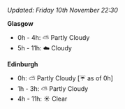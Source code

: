*Updated: Friday 10th November 22:30*

**Glasgow**

* 0h - 4h: :partly_sunny: Partly Cloudy
* 5h - 11h: :cloud: Cloudy

**Edinburgh**

* 0h: :partly_sunny: Partly Cloudy [:umbrella: as of 0h]
* 1h - 3h: :partly_sunny: Partly Cloudy
* 4h - 11h: :sunny: Clear
